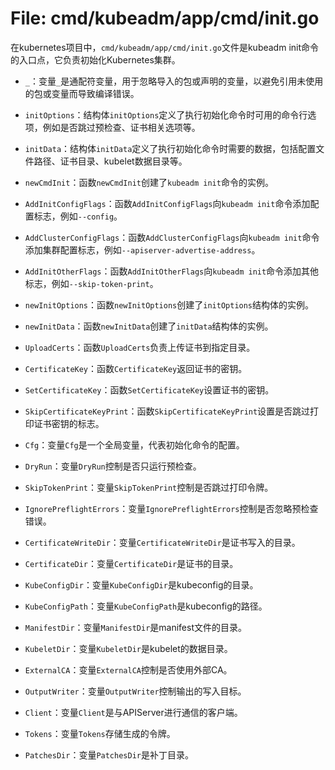 # File: cmd/kubeadm/app/cmd/init.go

在kubernetes项目中，`cmd/kubeadm/app/cmd/init.go`文件是kubeadm init命令的入口点，它负责初始化Kubernetes集群。



- `_`：变量`_`是通配符变量，用于忽略导入的包或声明的变量，以避免引用未使用的包或变量而导致编译错误。



- `initOptions`：结构体`initOptions`定义了执行初始化命令时可用的命令行选项，例如是否跳过预检查、证书相关选项等。



- `initData`：结构体`initData`定义了执行初始化命令时需要的数据，包括配置文件路径、证书目录、kubelet数据目录等。



- `newCmdInit`：函数`newCmdInit`创建了`kubeadm init`命令的实例。



- `AddInitConfigFlags`：函数`AddInitConfigFlags`向`kubeadm init`命令添加配置标志，例如`--config`。



- `AddClusterConfigFlags`：函数`AddClusterConfigFlags`向`kubeadm init`命令添加集群配置标志，例如`--apiserver-advertise-address`。



- `AddInitOtherFlags`：函数`AddInitOtherFlags`向`kubeadm init`命令添加其他标志，例如`--skip-token-print`。



- `newInitOptions`：函数`newInitOptions`创建了`initOptions`结构体的实例。



- `newInitData`：函数`newInitData`创建了`initData`结构体的实例。



- `UploadCerts`：函数`UploadCerts`负责上传证书到指定目录。





- `CertificateKey`：函数`CertificateKey`返回证书的密钥。


- `SetCertificateKey`：函数`SetCertificateKey`设置证书的密钥。


- `SkipCertificateKeyPrint`：函数`SkipCertificateKeyPrint`设置是否跳过打印证书密钥的标志。


- `Cfg`：变量`Cfg`是一个全局变量，代表初始化命令的配置。


- `DryRun`：变量`DryRun`控制是否只运行预检查。


- `SkipTokenPrint`：变量`SkipTokenPrint`控制是否跳过打印令牌。


- `IgnorePreflightErrors`：变量`IgnorePreflightErrors`控制是否忽略预检查错误。


- `CertificateWriteDir`：变量`CertificateWriteDir`是证书写入的目录。


- `CertificateDir`：变量`CertificateDir`是证书的目录。


- `KubeConfigDir`：变量`KubeConfigDir`是kubeconfig的目录。


- `KubeConfigPath`：变量`KubeConfigPath`是kubeconfig的路径。


- `ManifestDir`：变量`ManifestDir`是manifest文件的目录。


- `KubeletDir`：变量`KubeletDir`是kubelet的数据目录。


- `ExternalCA`：变量`ExternalCA`控制是否使用外部CA。


- `OutputWriter`：变量`OutputWriter`控制输出的写入目标。


- `Client`：变量`Client`是与APIServer进行通信的客户端。


- `Tokens`：变量`Tokens`存储生成的令牌。


- `PatchesDir`：变量`PatchesDir`是补丁目录。

